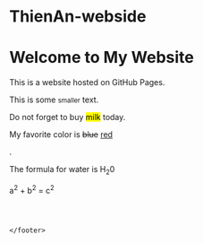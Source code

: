 # ThienAn-webside
<!DOCTYPE html>
<html>
<head>
    <title> My GitHub Website</title>
</head>
<body>
    <h1>Welcome to My Website</h1>
    <p>This is a  website hosted on GitHub Pages.</p>
    <p>This is some <small>smaller</small> text.</p>
    <p>Do not forget to buy <mark>milk</mark> today.</mark></p>
    <p>My favorite color is <del>blue</del> <ins>red</ins></p>.</p>
    <p>The formula for water is H<sub>2</sub>0</p>
    <p>a<sup>2</sup> + b<sup>2</sup> = c<sup>2</sup></p>
    
</body>
<body>
    <header> </header>
    <nav class="mainNav>
    </nav>
    <main class="mainBody">
         <aside class="left-content">
         </aside>
         <article class="main-content">
         </article>
    </main>
    <footer>
        
    </footer>     
</body>
</html>
